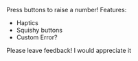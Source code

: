 Press buttons to raise a number!
Features:
- Haptics
- Squishy buttons
- Custom Error?

Please leave feedback!
I would appreciate it
